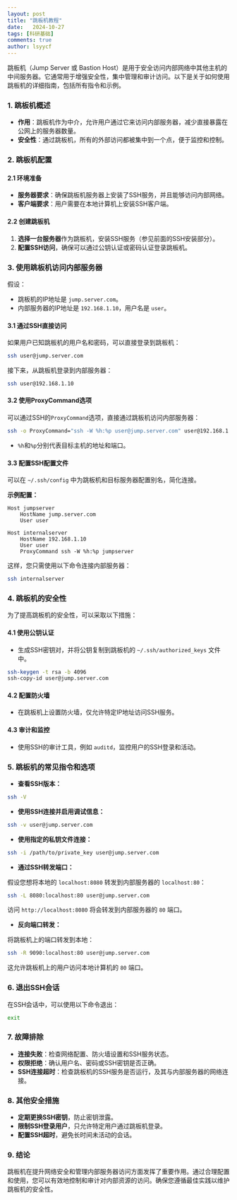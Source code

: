 ```yaml
---
layout: post
title: "跳板机教程"
date:   2024-10-27
tags: [科研基础]
comments: true
author: lsyycf
---
```

跳板机（Jump Server 或 Bastion Host）是用于安全访问内部网络中其他主机的中间服务器。它通常用于增强安全性，集中管理和审计访问。以下是关于如何使用跳板机的详细指南，包括所有指令和示例。

### 1. 跳板机概述

- **作用**：跳板机作为中介，允许用户通过它来访问内部服务器，减少直接暴露在公网上的服务器数量。
- **安全性**：通过跳板机，所有的外部访问都被集中到一个点，便于监控和控制。

### 2. 跳板机配置

#### 2.1 环境准备

- **服务器要求**：确保跳板机服务器上安装了SSH服务，并且能够访问内部网络。
- **客户端要求**：用户需要在本地计算机上安装SSH客户端。

#### 2.2 创建跳板机

1. **选择一台服务器**作为跳板机，安装SSH服务（参见前面的SSH安装部分）。
2. **配置SSH访问**，确保可以通过公钥认证或密码认证登录跳板机。

### 3. 使用跳板机访问内部服务器

假设：
- 跳板机的IP地址是 `jump.server.com`。
- 内部服务器的IP地址是 `192.168.1.10`，用户名是 `user`。

#### 3.1 通过SSH直接访问

如果用户已知跳板机的用户名和密码，可以直接登录到跳板机：

```bash
ssh user@jump.server.com
```

接下来，从跳板机登录到内部服务器：

```bash
ssh user@192.168.1.10
```

#### 3.2 使用ProxyCommand选项

可以通过SSH的`ProxyCommand`选项，直接通过跳板机访问内部服务器：

```bash
ssh -o ProxyCommand="ssh -W %h:%p user@jump.server.com" user@192.168.1.10
```

- `%h`和`%p`分别代表目标主机的地址和端口。

#### 3.3 配置SSH配置文件

可以在 `~/.ssh/config` 中为跳板机和目标服务器配置别名，简化连接。

**示例配置：**

```plaintext
Host jumpserver
    HostName jump.server.com
    User user

Host internalserver
    HostName 192.168.1.10
    User user
    ProxyCommand ssh -W %h:%p jumpserver
```

这样，您只需使用以下命令连接内部服务器：

```bash
ssh internalserver
```

### 4. 跳板机的安全性

为了提高跳板机的安全性，可以采取以下措施：

#### 4.1 使用公钥认证

- 生成SSH密钥对，并将公钥复制到跳板机的 `~/.ssh/authorized_keys` 文件中。

```bash
ssh-keygen -t rsa -b 4096
ssh-copy-id user@jump.server.com
```

#### 4.2 配置防火墙

- 在跳板机上设置防火墙，仅允许特定IP地址访问SSH服务。

#### 4.3 审计和监控

- 使用SSH的审计工具，例如 `auditd`，监控用户的SSH登录和活动。

### 5. 跳板机的常见指令和选项

- **查看SSH版本：**

```bash
ssh -V
```

- **使用SSH连接并启用调试信息：**

```bash
ssh -v user@jump.server.com
```

- **使用指定的私钥文件连接：**

```bash
ssh -i /path/to/private_key user@jump.server.com
```

- **通过SSH转发端口：**

假设您想将本地的 `localhost:8080` 转发到内部服务器的 `localhost:80`：

```bash
ssh -L 8080:localhost:80 user@jump.server.com
```

访问 `http://localhost:8080` 将会转发到内部服务器的 `80` 端口。

- **反向端口转发：**

将跳板机上的端口转发到本地：

```bash
ssh -R 9090:localhost:80 user@jump.server.com
```

这允许跳板机上的用户访问本地计算机的 `80` 端口。

### 6. 退出SSH会话

在SSH会话中，可以使用以下命令退出：

```bash
exit
```

### 7. 故障排除

- **连接失败**：检查网络配置、防火墙设置和SSH服务状态。
- **权限拒绝**：确认用户名、密码或SSH密钥是否正确。
- **SSH连接超时**：检查跳板机的SSH服务是否运行，及其与内部服务器的网络连接。

### 8. 其他安全措施

- **定期更换SSH密钥**，防止密钥泄露。
- **限制SSH登录用户**，只允许特定用户通过跳板机登录。
- **配置SSH超时**，避免长时间未活动的会话。

### 9. 结论

跳板机在提升网络安全和管理内部服务器访问方面发挥了重要作用。通过合理配置和使用，您可以有效地控制和审计对内部资源的访问。确保您遵循最佳实践以维护跳板机的安全性。
